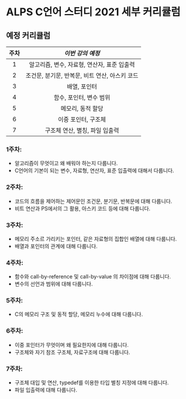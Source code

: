 # ALPS C언어 스터디 2021 세부 커리큘럼 

## 예정 커리큘럼

| 주차 |                *이번 강의 예정*                |
| :--: | :--------------------------------------------: |
|  1   |  알고리즘, 변수, 자료형, 연산자, 표준 입출력   |
|  2   | 조건문, 분기문, 반복문, 비트 연산, 아스키 코드 |
|  3   |                  배열, 포인터                  |
|  4   |            함수, 포인터, 변수 범위             |
|  5   |               메모리, 동적 할당                |
|  6   |              이중 포인터, 구조체               |
|  7   |         구조체 연산, 별칭, 파일 입출력         |

### 1주차: 
- 알고리즘이 무엇이고 왜 배워야 하는지 다룹니다.
- C언어의 기본이 되는 변수, 자료형, 연산자, 표준 입출력에 대해서 다룹니다.

### 2주차:
- 코드의 흐름을 제어하는 제어문인 조건문, 분기문, 반복문에 대해 다룹니다.
- 비트 연산과 PS에서의 그 활용, 아스키 코드 등에 대해 다룹니다.

### 3주차:
- 메모리 주소르 가리키는 포인터, 같은 자료형의 집합인 배열에 대해 다룹니다.
- 배열과 포인터의 관계에 대해 다룹니다.

### 4주차:
- 함수와 call-by-reference 및 call-by-value 의 차이점에 대해 다룹니다.
- 변수의 선언과 범위에 대해 다룹니다.

### 5주차:
- C의 메모리 구조 및 동적 할당, 메모리 누수에 대해 다룹니다.

### 6주차:
- 이중 포인터가 무엇이며 왜 필요한지에 대해 다룹니다.
- 구조체와 자기 참조 구조체, 자료구조에 대해 다룹니다.

### 7주차:
- 구조체 대입 및 연산, typedef를 이용한 타입 별칭 지정에 대해 다룹니다.
- 파일 입출력에 대해 다룹니다.
